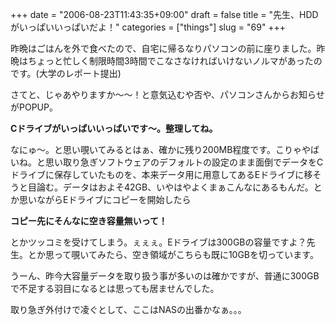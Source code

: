 +++
date = "2006-08-23T11:43:35+09:00"
draft = false
title = "先生、HDDがいっぱいいっぱいだよ！"
categories = ["things"]
slug = "69"
+++

昨晩はごはんを外で食べたので、自宅に帰るなりパソコンの前に座りました。昨晩はちょっと忙しく制限時間3時間でこなさなければいけないノルマがあったのです。(大学のレポート提出)

さてと、じゃあやりますか〜〜！と意気込むや否や、パソコンさんからお知らせがPOPUP。

<strong>Cドライブがいっぱいいっぱいです〜。整理してね。</strong>

なにゅ〜。と思い覗いてみるとはぁ、確かに残り200MB程度です。こりゃやばいね。と思い取り急ぎソフトウェアのデフォルトの設定のまま面倒でデータをCドライブに保存していたものを、本来データ用に用意してあるEドライブに移そうと目論む。データはおよそ42GB、いやはやよくまぁこんなにあるもんだ。とか思いながらEドライブにコピーを開始したら

<strong>コピー先にそんなに空き容量無いって！</strong>

とかツッコミを受けてしまう。ぇぇぇ。Eドライブは300GBの容量ですよ？先生。とか思って覗いてみたら、空き領域がこちらも既に10GBを切っています。

うーん、昨今大容量データを取り扱う事が多いのは確かですが、普通に300GBで不足する羽目になるとは思っても居ませんでした。

取り急ぎ外付けで凌ぐとして、ここはNASの出番かなぁ。。。
